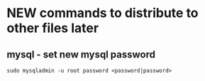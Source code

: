 # NEW commands to distribute to other files later

## mysql - set new mysql password
```
sudo mysqladmin -u root password <password|password>
```